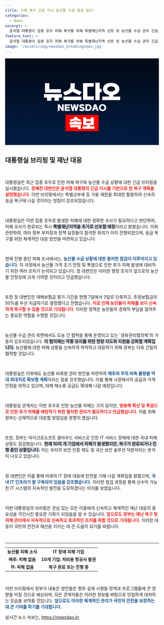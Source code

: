 ```yaml
---
title: 수해 복구 긴급 지시 농산물 수급 점검 필요!
categories:
  - News
excerpt: >
  윤석열 대통령이 집중 호우 피해 복구를 위해 특별재난지역 선포 및 농산물 수급 관리 긴급 지시! IT 대란 피해 점검도 완료. 정부의 신속한 대응이 기대된다.
feature_text: >
  윤석열 대통령이 집중 호우 피해 복구를 위해 특별재난지역 선포 및 농산물 수급 관리 긴급 지시! IT 대란 피해 점검도 완료. 정부의 신속한 대응이 기대된다.
image: '/assets/img/newsdao_breakingnews.jpg'
---
```


<p><img src="/assets/img/newsdao_breakingnews.jpg" alt="ranknews 속보" /></p>

<h2 data-ke-size="size26">대통령실 브리핑 및 재난 대응</h2>

<p data-ke-size="size16">&nbsp;</p>

<p>대통령실은 최근 집중 호우로 인한 피해 복구와 농산물 수급 상황에 대한 긴급 브리핑을 실시했습니다. <b><span style="color: #ee2323;">정혜전 대변인은 윤석열 대통령의 긴급 지시를 기반으로 한 복구 계획을 설명했습니다.</span></b> 이번 브리핑에서는 특별교부세 등 가용 재원을 최대한 활용하여 신속히 응급 복구에 나설 것이라는 방침이 강조되었습니다.</p>

<p data-ke-size="size16">&nbsp;</p>

<p>대통령실은 이번 집중 호우로 발생한 피해에 대한 정확한 조사가 필요하다고 판단하여, 피해 조사가 완료되는 즉시 <b><span style="background-color: #21538527;">특별재난지역을 추가로 선포할 예정</span></b>이라고 밝혔습니다. 이와 관련하여, 여러 정부 부처장과 정책 실장들이 참석한 회의가 이미 진행되었으며, 응급 복구를 위한 체계적인 대응 방안을 마련하고 있습니다.</p>

<p data-ke-size="size16">&nbsp;</p>

<p>현재 진행 중인 피해 조사에서는, <b><span style="color: #1a5490;">농산물 수급 상황에 대한 철저한 점검이 이루어지고 있습니다.</span></b> 이 과정에서 농산물 가격 조기 안정 및 폭염으로 인한 추가 피해 발생에 대비하기 위한 여러 조치가 논의되고 있습니다. 정 대변인은 이러한 행정 조치가 앞으로의 농산물 안정성에 크게 기여할 것이라고 언급했습니다.</p>

<p data-ke-size="size16">&nbsp;</p>

<p>또한 정 대변인은 재해보험금 평가 기간을 현행 7일에서 3일로 단축하고, 추정보험금의 50%를 우선 지급하기로 결정했다고 전했습니다. <b><span style="color: #ee2323;">이로 인해 농민들이 피해를 보다 신속하게 복구할 수 있을 것으로 기대됩니다.</span></b> 이러한 정책은 농민들의 경제적 부담을 덜어주는 중요한 역할을 수행할 것입니다.</p>

<p data-ke-size="size16">&nbsp;</p>

<p>농산물 수급 관리 측면에서도 도농 간 협력을 통해 운영되고 있는 '생육관리협의체'의 가동이 강조되었습니다. <b><span style="background-color: #21538527;">이 협의체는 작황 유지를 위한 현장 지도와 지원을 강화할 계획입니다.</span></b> 농산물에 대한 피해 상황을 신속하게 파악하고 대응하기 위해 정부는 더욱 긴밀히 협력할 것입니다.</p>

<p data-ke-size="size16">&nbsp;</p>

<p>대통령실은 이밖에도 농산물 비축량 관리 방안을 마련하여 <b><span style="color: #1a5490;">배추와 무의 비축 물량을 역대 최대치로 확보할 계획</span></b>이라는 점을 강조했습니다. 이를 통해 시장에서의 공급과 가격 안정을 꾀하고 있으며, 대체 채소류 공급도 확대해 나갈 예정입니다.</p>

<p data-ke-size="size16">&nbsp;</p>

<p>대통령실 관계자는 이번 호우로 인한 농산물 피해는 크지 않지만, <b><span style="color: #ee2323;">병충해 확산 및 폭염으로 인한 추가 피해를 예방하기 위한 철저한 관리가 필요하다고 언급했습니다.</span></b> 이를 위해 정부는 선제적으로 대응할 방침임을 분명히 했습니다.</p>

<p data-ke-size="size16">&nbsp;</p>

<p>또한, 정부는 마이크로소프트 클라우드 서비스로 인한 IT 서비스 장애에 대한 국내 피해 상황도 점검했습니다. <b><span style="background-color: #21538527;">현재 10여 개 기업에서 피해가 발생했지만, 복구가 완료되거나 진행 중인 상황입니다.</span></b> 이는 우리의 보안 인증 제도 및 국산 보안 솔루션 덕분이라는 분석이 나오고 있습니다.</p>

<p data-ke-size="size16">&nbsp;</p>

<p>정 대변인은 이를 통해 미래의 IT 장애 대응에 만전을 기해 나갈 계획임을 밝혔으며, <b><span style="color: #1a5490;">국내 IT 인프라가 잘 구축되어 있음을 강조했습니다.</span></b> 이러한 점검 과정을 통해 선수익 가능한 IT 시스템의 지속적인 발전을 도모하겠다는 의지를 보였습니다.</p>

<p data-ke-size="size16">&nbsp;</p>

<p>이번 대통령실의 브리핑은 관심 있는 모든 이들에게 신속하고 체계적인 재난 대응의 중요성을 각인시킨 중요한 기회가 되었음을 알 수 있습니다. <b><span style="color: #ee2323;">앞으로도 정부는 재난 복구 및 피해 관리에서 지속적으로 신속하고 효과적인 조치를 취할 것으로 기대됩니다.</span></b> 이러한 대응이 국민의 안전과 재산을 지키는 데 큰 도움이 되기를 바랍니다.</p>

<p data-ke-size="size16">&nbsp;</p>

<hr>

<table style="width: 100%;">
  <tbody>
    <tr>
      <td style="text-align: center; height: 17px;"><b>농산물 피해 소식</b></td>
      <td style="text-align: center; height: 17px;"><b>IT 장애 피해 기업</b></td>
    </tr>
    <tr>
      <td style="text-align: center; height: 17px;"><b>배추: 피해 없음</b></td>
      <td style="text-align: center; height: 17px;"><b>10개 기업: 저비용 항공사 발권</b></td>
    </tr>
    <tr>
      <td style="text-align: center; height: 17px;"><b>무: 피해 없음</b></td>
      <td style="text-align: center; height: 17px;"><b>복구 완료 또는 진행 중</b></td>
    </tr>
  </tbody>
</table>

<p data-ke-size="size16">&nbsp;</p>

<p>이번 브리핑에서 정부가 내놓은 방안들은 향후 실제 시행될 정책과 프로그램들에 큰 영향을 미칠 것으로 예상되며, 모든 관계자들은 이러한 정보를 바탕으로 민첩하게 대처하는 모습을 보여줄 것입니다. <b><span style="color: #1a5490;">앞으로도 이러한 체계적인 관리가 국민의 안전을 보장하는 데 큰 기여를 하기를 기대합니다.</span></b></p>
실시간 뉴스 속보는, <a href="https://newsdao.kr" rel="dofollow">https://newsdao.kr</a>


